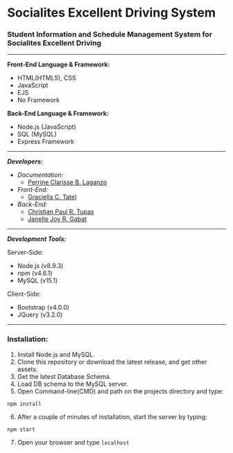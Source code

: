 # Socialites Excellent Driving System
### Student Information and Schedule Management System for Socialites Excellent Driving
---
**Front-End Language & Framework:**

- HTML(HTML5), CSS
- JavaScript
- EJS
- No Framework

**Back-End Language & Framework:**

- Node.js (JavaScript)
- SQL (MySQL)
- Express Framework
---
***Developers:***
- _Documentation:_
    - [Perrine Clarisse B. Laganzo](https://github.com/zhayrine)
- _Front-End:_
    - [Graciella C. Tatel](https://github.com/ellaaatrix)
- _Back-End:_
    - [Christian Paul R. Tupas](https://github.com/Paulymorphy)
    - [Janelle Joy R. Gabat](https://github.com/JenGabat)

---
***Development Tools:***

Server-Side:
- Node.js (v8.9.3)
- npm (v4.6.1)
- MySQL (v15.1)

Client-Side:
- Bootstrap (v4.0.0)
- JQuery (v3.2.0)

---
### Installation: 

1) Install Node.js and MySQL.
2) Clone this repository or download the latest release, and get other assets.
3) Get the latest Database Schema.
4) Load DB schema to the MySQL server.
5) Open Command-line(CMD) and path on the projects directory and type:
```
npm install
```
6) After a couple of minutes of installation, start the server by typing:
```
npm start
```
7) Open your browser and type `localhost`
